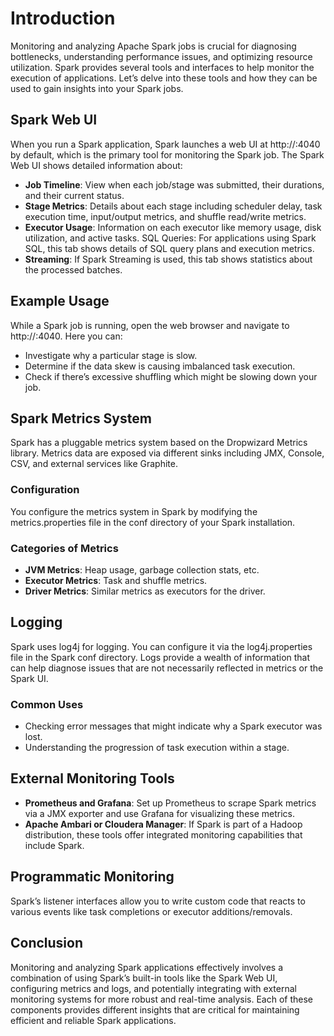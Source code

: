 # Introduction

Monitoring and analyzing Apache Spark jobs is crucial for diagnosing bottlenecks, understanding performance issues, and optimizing resource utilization. Spark provides several tools and interfaces to help monitor the execution of applications. Let’s delve into these tools and how they can be used to gain insights into your Spark jobs.

## Spark Web UI
When you run a Spark application, Spark launches a web UI at http://<driver-node>:4040 by default, which is the primary tool for monitoring the Spark job. The Spark Web UI shows detailed information about:

- **Job Timeline**: View when each job/stage was submitted, their durations, and their current status.
- **Stage Metrics**: Details about each stage including scheduler delay, task execution time, input/output metrics, and shuffle read/write metrics.
- **Executor Usage**: Information on each executor like memory usage, disk utilization, and active tasks.
SQL Queries: For applications using Spark SQL, this tab shows details of SQL query plans and execution metrics.
- **Streaming**: If Spark Streaming is used, this tab shows statistics about the processed batches.

## Example Usage

While a Spark job is running, open the web browser and navigate to http://<driver-node>:4040. Here you can:

- Investigate why a particular stage is slow.
- Determine if the data skew is causing imbalanced task execution.
- Check if there’s excessive shuffling which might be slowing down your job.

## Spark Metrics System
Spark has a pluggable metrics system based on the Dropwizard Metrics library. Metrics data are exposed via different sinks including JMX, Console, CSV, and external services like Graphite.

### Configuration
You configure the metrics system in Spark by modifying the metrics.properties file in the conf directory of your Spark installation.

### Categories of Metrics

- **JVM Metrics**: Heap usage, garbage collection stats, etc.
- **Executor Metrics**: Task and shuffle metrics.
- **Driver Metrics**: Similar metrics as executors for the driver.


## Logging

Spark uses log4j for logging. You can configure it via the log4j.properties file in the Spark conf directory. Logs provide a wealth of information that can help diagnose issues that are not necessarily reflected in metrics or the Spark UI.

### Common Uses

- Checking error messages that might indicate why a Spark executor was lost.
- Understanding the progression of task execution within a stage.
  
## External Monitoring Tools
   
- **Prometheus and Grafana**: Set up Prometheus to scrape Spark metrics via a JMX exporter and use Grafana for visualizing these metrics.
- **Apache Ambari or Cloudera Manager**: If Spark is part of a Hadoop distribution, these tools offer integrated monitoring capabilities that include Spark.

## Programmatic Monitoring

Spark’s listener interfaces allow you to write custom code that reacts to various events like task completions or executor additions/removals.

## Conclusion

Monitoring and analyzing Spark applications effectively involves a combination of using Spark’s built-in tools like the Spark Web UI, configuring metrics and logs, and potentially integrating with external monitoring systems for more robust and real-time analysis. Each of these components provides different insights that are critical for maintaining efficient and reliable Spark applications.







